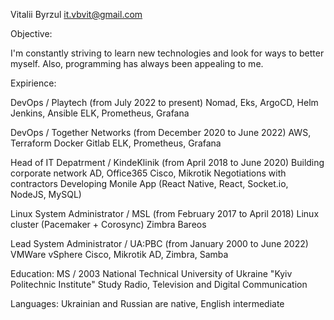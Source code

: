 Vitalii Byrzul
it.vbvit@gmail.com

Objective:

I'm constantly striving to learn new technologies and look for ways to better myself.
Also, programming has always been appealing to me.

Expirience:

DevOps / Playtech (from July 2022 to present)
Nomad, Eks, ArgoCD, Helm
Jenkins, Ansible
ELK, Prometheus, Grafana


DevOps / Together Networks (from December 2020 to June 2022)
AWS, Terraform
Docker
Gitlab
ELK, Prometheus, Grafana


Head of IT Depatrment / KindeKlinik (from April 2018 to June 2020)
Building corporate network
AD, Office365
Cisco, Mikrotik 
Negotiations with contractors
Developing Monile App (React Native, React, Socket.io, NodeJS, MySQL)


Linux System Administrator / MSL (from February 2017 to April 2018)
Linux cluster (Pacemaker + Corosync)
Zimbra
Bareos


Lead System Administrator / UA:PBC (from January 2000 to June 2022)
VMWare vSphere
Cisco, Mikrotik
AD, Zimbra, Samba


Education:
MS / 2003
National Technical University of Ukraine "Kyiv Politechnic Institute"
Study Radio, Television and Digital Communication



Languages:
Ukrainian and Russian are native, English intermediate



